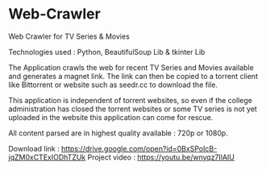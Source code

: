 # Web-Crawler
Web Crawler for TV Series &amp; Movies

Technologies used : Python, BeautifulSoup Lib & tkinter Lib

The Application crawls the web for recent TV Series and Movies available and generates a magnet link.
The link can then be copied to a torrent client like Bittorrent or website such as seedr.cc to download the file.

This application is independent of torrent websites, so even if the college administration has closed the torrent websites or some TV series is not yet uploaded in the website this application can come for rescue.

All content parsed are in highest quality available : 720p or 1080p.

Download link : https://drive.google.com/open?id=0BxSPoIcB-jqZM0xCTExIODhTZUk
Project video : https://youtu.be/wnyqz7IlAIU
